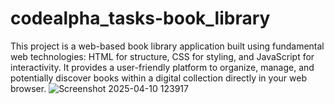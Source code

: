 # codealpha_tasks-book_library
This project is a web-based book library application built using fundamental web technologies: HTML for structure, CSS for styling, and JavaScript for interactivity. It provides a user-friendly platform to organize, manage, and potentially discover books within a digital collection directly in your web browser.
![Screenshot 2025-04-10 123917](https://github.com/user-attachments/assets/ff45e619-9a27-4f24-ad13-caba88590826)
